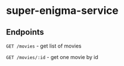 # super-enigma-service

## Endpoints

`GET /movies` - get list of movies

`GET /movies/:id` - get one movie by id
